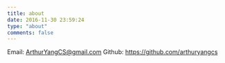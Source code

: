 ```yaml
---
title: about
date: 2016-11-30 23:59:24
type: "about"
comments: false
---
```


Email: ArthurYangCS@gmail.com
Github: https://github.com/arthuryangcs
